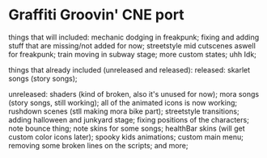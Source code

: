 # Graffiti Groovin' CNE port
things that will included:
mechanic dodging in freakpunk;
fixing and adding stuff that are missing/not added for now;
streetstyle mid cutscenes aswell for freakpunk;
train moving in subway stage;
more custom states;
uhh Idk;

things that already included (unreleased and released):
released:
skarlet songs (story songs);

unreleased:
shaders (kind of broken, also it's unused for now);
mora songs (story songs, still working);
all of the animated icons is now working;
rushdown scenes (stll making mora bike part);
streetstyle transitions;
adding halloween and junkyard stage;
fixing positions of the characters;
note bounce thing;
note skins for some songs;
healthBar skins (will get custom color icons later);
spooky kids animations;
custom main menu;
removing some broken lines on the scripts;
and more;
